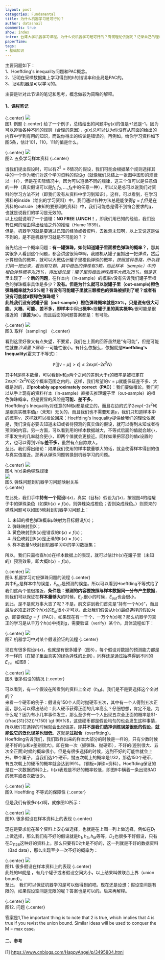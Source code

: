 ```yaml
---
layout: post
categories: Fundamental
title: 为什么机器学习是可行的？
author: datasnail
comments: true
show: index
intro: 台湾大学机器学习课程，为什么说机器学习是可行的？有何理论依据呢？记录自己的理解，帮助日后复习。
paperTime:
tags:
- 基础知识
---
```



主要问题如下：  
1、Hoeffding's inequality问题和PAC概念。    
2、证明在采样数据集上学习得到的h的错误率和全局是PAC的。  
3、证明机器是可以学习的。  

主要是针对此节课的笔记和思考，概念做较为简略的解释。  
#### **1、课程笔记**

{:.center}
![](/postimg/y_machine_learning_works/two_controversial_answers.jpg)  
图1. 例题
{:.center}
给了一个例子，总结给出的问题中$g(x)$的值是+1还是-1，因为可以遵循各种不同的规则（合理的原因），$g(x)$总可以认为你没有从前面的给出的内容中学到有用的知识，而说你得出的结论是错误的。再例如，给你学习资料如下图5条，估计101，110，111的值是什么。

{:.center}
![](/postimg/y_machine_learning_works/five_learning_materias.jpg)   
图2. 五条学习样本资料
{:.center}

当我们提出假设时，可以有$2^3=8$情况的假设，我们可能会根据某个规则选择其中的一个作为我们对这个学习资料的假设$g$（就像我们总结上一张图中图形的规律以一样），但是在实际情况中，因为可以遵循不同的规律，这三个值可以是任意值的一种（真实假设可以是$f_1,f_2,...,f_8$中的任意一种），所以又是总可以说我们对资料的学习方法不对（即我们没有从资料中学习到知识）。这样，可以看到，在学习资料的inside（给出的学习资料）中，我们通过各种方法总是能使得$g \approx f$,但是在资料的outside（未知的要预测的资料）中，我们可能总是得不到符合要求的$g$，也就是说我们的学习是无效的。  
以上也就说明了一个道理：**NO FREE LUNCH！**，即我们用已知的经验，我们没有任何的理由得出经验之外的推理（Hume 1939）。  
但是，机器学习就是要通过已知的经验或者资料，去推测未知啊，以上又说这是做不到的，是不是机器学习就是不可能的？？  

首先给出一个概率问题：**有一罐弹珠，如何知道罐子里面橙色弹珠的概率？**，那其实很多人看到这个问题，都会讲这很简单啊，我随机从罐子里抓出一把弹珠，然后计算橙色的概率，就可以大概估计罐子里橙色弹珠的概率，*按照这种思路，所以我们抓一把出来，看到有12颗，其中橙色的弹珠有3颗，则此样本（sample）中的橙色弹珠概率为25%，得出结论是：罐子里的橙色弹珠概率大概为25%*。但是这里出现了一个**新的问题**，在样本内（in-sample）的概率$\nu$没有告诉我们罐子里橙色的弹珠概率具体是多少？**没有。**但是为什么就可以说罐子里（out-sample)橙色弹珠概率就为25%呢？有没有可能罐子里就三颗橙色的弹珠被抓到了呢？或者有没有可能就9颗绿色弹珠呢？  
此处我们没有说罐子里（out-sample）橙色弹珠概率就是25%，只是说有很大可能、大概、可能、差不多，即**样本**中得出**概率**$\nu$跟**罐子里的真实概率**$\mu$很可能是很接近的（**误差**为$\epsilon$）。而且后面的问题答案都是：有可能。

{:.center}
![](/postimg/y_machine_learning_works/ball_probability.jpg)  
图3. 取样（sampling） 
{:.center}

看到这里好像又有点失望，不要紧，我们在上面的回答虽然是“有可能”，但是可能性就像*沙漠里下暴雨*---可能性很小。有什么依据么，依据就是**Hoeffding's Inequality**(霍夫丁不等式)：  

$$
\mathbb{P}[\|\nu-\mu\|>\epsilon] \le 2exp(-2\epsilon^2N)
$$

其中N是样本数量，可以看到$\nu$和$\mu$两个之间的差别大于$\epsilon$的概率是被框定在$2exp(-2\epsilon^2N)$这个概率范围之内的。这样，我们希望的$\nu=\mu$就能保证差不多、大概是对的，即**probably approximately correct（PAC）**：我们要做推论，我们可以从手上现有的资料样本（in-sample）直接去推理罐子里（out-sample）的橙色弹珠概率，但是要冒的风险是**可能、差不多**。  
Hoeffding's Inequality对任意的N和$\epsilon$都是成立的，而且右边的式子$2exp(-2\epsilon^2N)$是跟真实概率值$\mu$（未知）无关的，而且我们也不需要知道$\mu$，我们只知道样本中的概率$\nu$，这样就可以推论回来：Hoeffding's Inequality提供给我们的理论依据是，我们没有必要去知道未知或者待预测的真实值的假设，就可以得到未知或者待预测的内容。另一方面，可以看到用的样本数据越大，不等式后面的值就会越小，坏事发生的几率就会更小，即两个值就会更接近。同样如果把容忍的值$\epsilon$设置的大，也可以得到$\nu$和$\mu$**差不多**，虽然有点自欺欺人。  
至此，我们得出结论：如果我们使用的样本数量够大的话，就会使得样本得到的值与真实值接近。那再从弹珠问题转换到机器学习的问题。

{:.center}
![](/postimg/y_machine_learning_works/hx_color.jpg)  
图4. h(x)染色弹珠规律  
![](/postimg/y_machine_learning_works/ball2machine_learning.jpg)  
图5. 弹珠问题到机器学习问题映射关系  
{:.center}

在此处，我们手中**持有一个假设**$h(x)$，真实（目标）假设为$f(x)$，按照图4的给罐子中的弹珠染色（如果$h(x) \ne f(x)$，则弹珠染成橙色；否则染成绿色。）则原来的弹珠问题可以如图5映射到机器学习问题上：
1. 未知的橙色弹珠概率$\mu$映射为目标假设$f(x)$；
2. 弹珠映射到X；
3. 黄色映射到$h(x)$是错误的$h(x) \ne f(x)$；
4. 绿色映射到$h(x)$是正确的$h(x) = f(x)$；
5. 样本数量N映射到机器学习中的学习数据集；

所以，我们只需检查$h(x)$在样本数据上的表现，就可以估计$h(x)$在罐子里（未知的）预测效果，即大概$h(x) = f(x)$。

{:.center}
![](/postimg/y_machine_learning_works/machine_learning_inference.jpg)  
图6. 机器学习对应弹珠问题的流程 
{:.center}  
其中$E_{in}$是样本中的误差，$E_{out}$是预测的误差。所以可以看到Hoeffding不等式给了我们这两个值很接近，**条件是：预测的内容要按照与样本数据同一分布产生数据**，则我们可以保证在**样本量够大**的时候，$E_{in}$很小的时候，$E_{out}$也会很小。  
到此，是不是就万事大吉了呢？不是，前文讲到我们首先是“持有一个$h(x)$”，而且最后必须正好这个$h(x)$的$E_{in}$很小才可以，此处我们假设从$h(x)$最终选择的假设为$g$，即要保证$g=f$（PAC）。如果现在有一千个、一万个$h(x)$呢？那么机器学习真正的学习是从千万个$h(x)$中找到$g$，需要验证（verify）某个$h$，具体流程如下：

{:.center}
![](/postimg/y_machine_learning_works/verification_sequence.jpg)  
图7. 机器学习中对某个假设验证的流程 
{:.center} 

现在有很多假设$h(x)$，也就是有很多罐子（图8），每个假设对数据的预测能力都是不一样的（在罐子里面真实的绿色弹珠的比例），同样还是通过抽样得到不同的$E_{in}$，如图8：

{:.center}
![](/postimg/y_machine_learning_works/many_hypothesises.jpg)  
图8. 很多假设的情况 
{:.center} 

可以看到，有一个假设在所看到的资料上全对（$h_M$)。我们是不是要选择这个全对的？  
来看一个硬币的例子：假设有150个人同时抛硬币五次，其中有一个人得到五次正面，那么可以得出结论：此人硬币获得正面的几率高么？仔细想想，肯定不是，为什么呢？因为有小几率事件发生，那么至少有一个人出现五次全正面的概率是$1-(\frac{31}{32})^{150} \gt 99\%$，这些硬币都是假设均匀的也会发生这种事情，所以我们在选择的时候就会出现偏差，即**并不是我们选择训练误差很低的假设，就能说它的泛化误差也很低**。这就是**过拟合**（overfitting）。  
Hoeffding告诉我们，我们取样出来的样本大部分的时候是一样的，只有少数时候是不好的($\mu$和$\nu$差别很大)。即在做一次（抓弹珠、抛硬币），不好的(差别很大、五次全正面)时候的概率很小。但是有很多选择的时候，选到不好的可能性就会上升。举个栗子，当我们选1个硬币，抛五次朝上的概率是1/32，那选150个硬币，有五次朝上的硬币的概率就会达到99%。（铜板=弹珠=资料）。Hoeffding保证的是在一次数据资料D上，$h(x)$表现是不好的概率较低，即图9中横着一条出现BAD的概率或者次数很少。

{:.center}
![](/postimg/y_machine_learning_works/hoeffding_guartee.jpg)  
图9. Hoeffding 不等式的保障性
{:.center} 

但是我们有很多$h(x)$啊，就像图10所示：

{:.center}
![](/postimg/y_machine_learning_works/many_hypothesises_hoeffding.jpg)  
图10. 很多假设在样本资料上的表现
{:.center} 

现在是要求能在某个资料上安心做选择，也就是在上图一列上做选择，例如在$D_1$上做选择，那么我们有不好的假设就是$h_1,h_3,h_M$等等，$D_2$也很多不好假设，只有在$D_{1126}$这种好的资料上。那么只要有D对h是不好的，这一列就是不好的数据资料（Bad data），那么出现至少一次不好的概率为：

{:.center}
![](/postimg/y_machine_learning_works/probabilities_many_data.jpg)  
图11. 很多假设在样本资料上的表现
{:.center}  
此处的M就是 ，有几个罐子或者假设空间大小，以上结果叫做联合上界（union bound）。  
至此， 我们可以保证机器学习是可以做得到的吧。现在还是设想：假设空间是有限的，如果假设空间是无限的呢？答案也是可以的。后来再解释。

{:.center}
![](/postimg/y_machine_learning_works/questions_end.jpg)  
图12. 问题
{:.center}

答案是1,The important thing is to note that 2 is true, which implies that 4 is true if you revist the union bound. Similar ideas will be used to conquer the M = max case。

#### **二、参考**
[1] https://www.cnblogs.com/HappyAngel/p/3495804.html  
